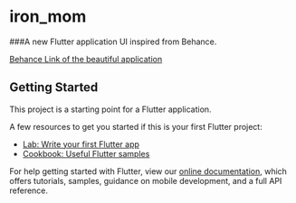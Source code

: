 # iron_mom

###A new Flutter application UI inspired from Behance. 

[Behance Link of the beautiful application](https://www.behance.net/gallery/83297115/IronMom-Mobile-App-UXUI-Case-Study)


## Getting Started

This project is a starting point for a Flutter application.

A few resources to get you started if this is your first Flutter project:

- [Lab: Write your first Flutter app](https://flutter.dev/docs/get-started/codelab)
- [Cookbook: Useful Flutter samples](https://flutter.dev/docs/cookbook)

For help getting started with Flutter, view our
[online documentation](https://flutter.dev/docs), which offers tutorials,
samples, guidance on mobile development, and a full API reference.

